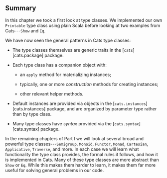 ## Summary

In this chapter we took a first look at type classes.
We implemented our own `Printable` type class using plain Scala
before looking at two examples from Cats---`Show` and `Eq`.

We have now seen the general patterns in Cats type classes:

 - The type classes themselves are generic traits
   in the [`cats`][cats.package] package.

 - Each type class has a companion object with:

    - an `apply` method for materializing instances;

    - typically, one or more *construction* methods for creating instances;

    - other relevant helper methods.

 - Default instances are provided via objects
   in the [`cats.instances`][cats.instances] package,
   and are organized by parameter type rather than by type class.

 - Many type classes have *syntax*
   provided via the [`cats.syntax`][cats.syntax] package.

In the remaining chapters of Part I
we will look at several broad and powerful type classes---`Semigroup`,
`Monoid`, `Functor`, `Monad`, `Cartesian`, `Applicative`, `Traverse`, and more.
In each case we will learn what functionality the type class provides,
the formal rules it follows, and how it is implemented in Cats.
Many of these type classes are more abstract than `Show` or `Eq`.
While this makes them harder to learn,
it makes them far more useful for solving general problems in our code.
